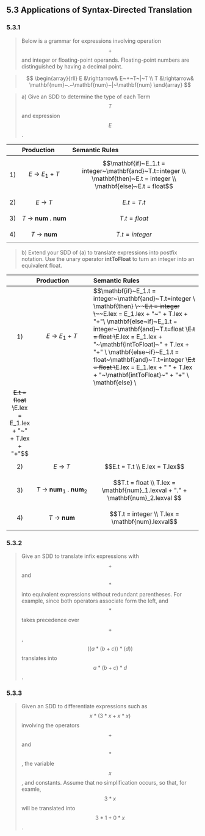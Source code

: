 ## 5.3 Applications of Syntax-Directed Translation

### 5.3.1

> Below is a grammar for expressions involving operation $$+$$ and integer or floating-point operands. Floating-point numbers are distinguished by having a decimal point.

> $$
\begin{array}{rll}
E &\rightarrow& E~+~T~|~T \\
T &\rightarrow& \mathbf{num}~.~\mathbf{num}~|~\mathbf{num}
\end{array}
$$

> a) Give an SDD to determine the type of each Term $$T$$ and expression $$E$$.

|    | Production | Semantic Rules |
|:--:|:-----------|:---------------|
| 1) | $$E~\rightarrow~E_1~+~T$$ | $$\mathbf{if}~E_1.t = integer~\mathbf{and}~T.t=integer \\ \mathbf{then}~E.t = integer \\ \mathbf{else}~E.t = float$$ |
| 2) | $$E~\rightarrow~T$$ | $$E.t = T.t$$ |
| 3) | $$T~\rightarrow~\mathbf{num}~.~\mathbf{num}$$ | $$T.t = float$$ |
| 4) | $$T~\rightarrow~\mathbf{num}$$ | $$T.t = integer$$ |

> b) Extend your SDD of (a) to translate expressions into postfix notation. Use the unary operator __intToFloat__ to turn an integer into an equivalent float.

|    | Production | Semantic Rules |
|:--:|:-----------|:---------------|
| 1) | $$E~\rightarrow~E_1~+~T$$ | $$\mathbf{if}~E_1.t = integer~\mathbf{and}~T.t=integer \\ \mathbf{then} \\~~~~E.t = integer \\~~~~E.lex = E_1.lex + "~" + T.lex + "+"\\ \mathbf{else~if}~E_1.t = integer~\mathbf{and}~T.t=float \\~~~~E.t = float \\~~~~E.lex = E_1.lex + "~\mathbf{intToFloat}~" + T.lex + "+" \\ \mathbf{else~if}~E_1.t = float~\mathbf{and}~T.t=integer \\~~~~E.t = float \\~~~~E.lex = E_1.lex + " " + T.lex +  "~\mathbf{intToFloat}~" + "+" \\ \mathbf{else} \\
~~~~E.t = float \\~~~~E.lex = E_1.lex + "~" + T.lex + "+"$$ |
| 2) | $$E~\rightarrow~T$$ | $$E.t = T.t \\ E.lex = T.lex$$ |
| 3) | $$T~\rightarrow~\mathbf{num}_1~.~\mathbf{num}_2$$ | $$T.t = float \\ T.lex = \mathbf{num}_1.lexval + "." + \mathbf{num}_2.lexval $$ |
| 4) | $$T~\rightarrow~\mathbf{num}$$ | $$T.t = integer \\ T.lex = \mathbf{num}.lexval$$ |

### 5.3.2

> Give an SDD to translate infix expressions with $$+$$ and $$*$$ into equivalent expressions without redundant parentheses. For example, since both operators associate form the left, and $$*$$ takes precedence over $$+$$, $$((a*(b+c))*(d))$$ translates into $$a*(b+c)*d$$.

### 5.3.3

> Given an SDD to differentiate expressions such as $$x*(3*x+x*x)$$ involving the operators $$+$$ and $$*$$, the variable $$x$$, and constants. Assume that no simplification occurs, so that, for examle, $$3*x$$ will be translated into $$3*1+0*x$$.

